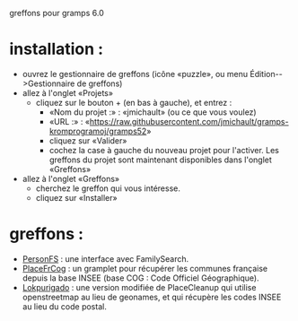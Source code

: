 
greffons pour gramps 6.0

# installation :
* ouvrez le gestionnaire de greffons (icône «puzzle», ou menu Édition-->Gestionnaire de greffons)
* allez à l'onglet «Projets»
  * cliquez sur le bouton + (en bas à gauche), et entrez :
    * «Nom du projet :» : «jmichault» (ou ce que vous voulez)
    * «URL :» : «<https://raw.githubusercontent.com/jmichault/gramps-kromprogramoj/gramps52>»
    * cliquez sur «Valider»
    * cochez la case à gauche du nouveau projet pour l'activer.
      Les greffons du projet sont maintenant disponibles dans l'onglet «Greffons»
* allez à l'onglet «Greffons»
  * cherchez le greffon qui vous intéresse.
  * cliquez sur «Installer»

# greffons :
  * [PersonFS](fontoj/PersonFS/LisezMoi.md) : une interface avec FamilySearch.
  * [PlaceFrCog](fontoj/PlaceFrCog/README.md) : un gramplet pour récupérer les communes française depuis la base INSEE (base COG : Code Officiel Géographique).
  * [Lokpurigado](fontoj/Lokpurigado/LisMoi.md) : une version modifiée de PlaceCleanup qui utilise openstreetmap au lieu de geonames, et qui récupère les codes INSEE au lieu du code postal.
